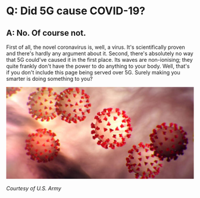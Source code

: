 # Q: Did 5G cause COVID-19?
## A: No. Of course not.

First of all, the novel coronavirus is, well, a virus. It's scientifically proven and there's hardly any argument about it. Second, there's absolutely no way that 5G could've caused it in the first place. Its waves are non-ionising; they quite frankly don't have the power to do anything to your body. Well, that's if you don't include this page being served over 5G. Surely making you smarter is doing something to you?

![Coronavirus](/static/img/coronavirus.jpeg)

*Courtesy of U.S. Army*